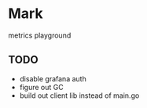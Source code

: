 # Mark

metrics playground

## TODO

* disable grafana auth
* figure out GC
* build out client lib instead of main.go
